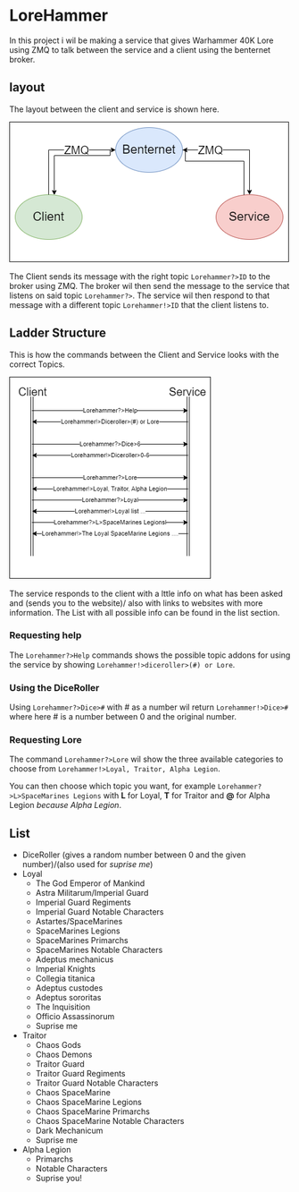 # LoreHammer

In this project i wil be making a service that gives Warhammer 40K Lore using ZMQ to talk between the service and a client using the benternet broker.

## layout

The layout between the client and service is shown here.

![BenternetLayout](BenternetImages/flowchart.png)

The Client sends its message with the right topic `Lorehammer?>ID` to the broker using ZMQ. The broker wil then send the message to the service that listens on said topic `Lorehammer?>`. The service wil then respond to that message with a different topic `Lorehammer!>ID` that the client listens to.

## Ladder Structure

This is how the commands between the Client and Service looks with the correct Topics.

![ladder](BenternetImages/ladder.png)

The service responds to the client with a lttle info on what has been asked and (sends you to the website)/ also with links to websites with more information.
The List with all possible info can be found in the list section. 

### Requesting help

The `Lorehammer?>Help` commands shows the possible topic addons for using the service by showing `Lorehammer!>diceroller>(#) or Lore`.

### Using the DiceRoller

Using `Lorehammer?>Dice>#` with # as a number wil return `Lorehammer!>Dice>#` where here # is a number between 0 and the original number.

### Requesting Lore

The command `Lorehammer?>Lore` wil show the three available categories to choose from `Lorehammer!>Loyal, Traitor, Alpha Legion`.

You can then choose which topic you want, for example `Lorehammer?>L>SpaceMarines Legions` with **L** for Loyal, **T** for Traitor and **@** for Alpha Legion *because Alpha Legion*.

## List
- DiceRoller (gives a random number between 0 and the given number)/(also used for *suprise me*)
- Loyal
  - The God Emperor of Mankind
  - Astra Militarum/Imperial Guard
  - Imperial Guard Regiments  
  - Imperial Guard Notable Characters
  - Astartes/SpaceMarines
  - SpaceMarines Legions
  - SpaceMarines Primarchs 
  - SpaceMarines Notable Characters
  - Adeptus mechanicus
  - Imperial Knights
  - Collegia titanica
  - Adeptus custodes
  - Adeptus sororitas
  - The Inquisition
  - Officio Assassinorum
  - Suprise me
- Traitor
  - Chaos Gods
  - Chaos Demons 
  - Traitor Guard
  - Traitor Guard Regiments 
  - Traitor Guard Notable Characters
  - Chaos SpaceMarine
  - Chaos SpaceMarine Legions 
  - Chaos SpaceMarine Primarchs  
  - Chaos SpaceMarine Notable Characters
  - Dark Mechanicum
  - Suprise me
- Alpha Legion
  - Primarchs
  - Notable Characters
  - Suprise you!
